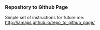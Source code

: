 ### Repository to Github Page

Simple set of instructions for future me: http://jamaps.github.io/repo_to_github_page/
